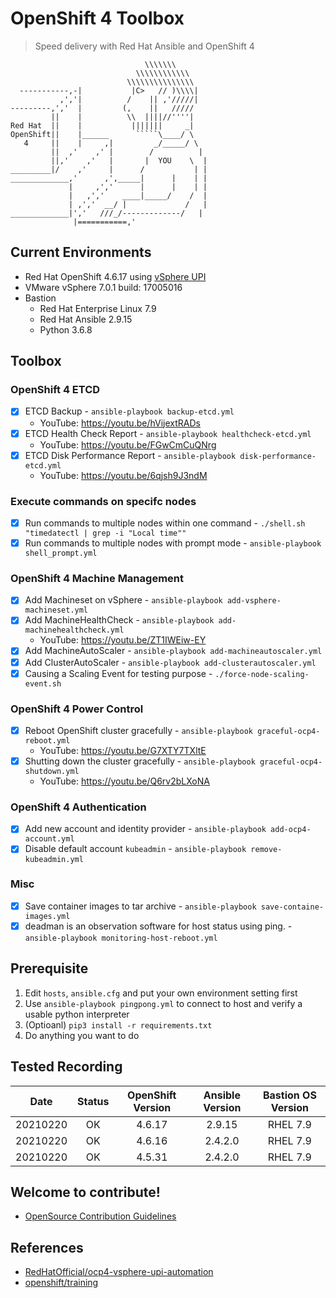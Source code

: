 # OpenShift 4 Toolbox

> Speed delivery with Red Hat Ansible and OpenShift 4

```
                              \\\\\\\
                            \\\\\\\\\\\\
                          \\\\\\\\\\\\\\\
  -----------,-|           |C>   // )\\\\|
           ,','|          /    || ,'/////|
---------,','  |         (,    ||   /////
         ||    |          \\  ||||//''''|
Red Hat  ||    |           |||||||     _|
OpenShift||    |______      `````\____/ \
   4     ||    |     ,|         _/_____/ \
         ||  ,'    ,' |        /          |
         ||,'    ,'   |       |  YOU    \  |
_________|/    ,'     |      /           | |
_____________,'      ,',_____|      |    | |
             |     ,','      |      |    | |
             |   ,','    ____|_____/    /  |
             | ,','  __/ |             /   |
_____________|','   ///_/-------------/   |
              |===========,'
```

## Current Environments
- Red Hat OpenShift 4.6.17 using [vSphere UPI][1]
- VMware vSphere 7.0.1 build: 17005016
- Bastion
    - Red Hat Enterprise Linux 7.9
    - Red Hat Ansible 2.9.15
    - Python 3.6.8

## Toolbox
### OpenShift 4 ETCD
- [x] ETCD Backup - `ansible-playbook backup-etcd.yml`
    - YouTube: https://youtu.be/hVijextRADs
- [x] ETCD Health Check Report - `ansible-playbook healthcheck-etcd.yml`
    - YouTube: https://youtu.be/FGwCmCuQNrg
- [x] ETCD Disk Performance Report - `ansible-playbook disk-performance-etcd.yml`
    - YouTube: https://youtu.be/6qjsh9J3ndM

### Execute commands on specifc nodes
- [x] Run commands to multiple nodes within one command - `./shell.sh "timedatectl | grep -i "Local time""`
- [x] Run commands to multiple nodes with prompt mode - `ansible-playbook shell_prompt.yml`

### OpenShift 4 Machine Management
- [x] Add Machineset on vSphere - `ansible-playbook add-vsphere-machineset.yml`
- [x] Add MachineHealthCheck - `ansible-playbook add-machinehealthcheck.yml`
    - YouTube: https://youtu.be/ZT1IWEiw-EY
- [x] Add MachineAutoScaler - `ansible-playbook add-machineautoscaler.yml`
- [x] Add ClusterAutoScaler - `ansible-playbook add-clusterautoscaler.yml`
- [x] Causing a Scaling Event for testing purpose - `./force-node-scaling-event.sh`

### OpenShift 4 Power Control
- [x] Reboot OpenShift cluster gracefully - `ansible-playbook graceful-ocp4-reboot.yml`
    - YouTube: https://youtu.be/G7XTY7TXltE
- [x] Shutting down the cluster gracefully - `ansible-playbook graceful-ocp4-shutdown.yml`
    - YouTube: https://youtu.be/Q6rv2bLXoNA

### OpenShift 4 Authentication
- [x] Add new account and identity provider - `ansible-playbook add-ocp4-account.yml`
- [x] Disable default account `kubeadmin` - `ansible-playbook remove-kubeadmin.yml`

### Misc
- [x] Save container images to tar archive - `ansible-playbook save-containe-images.yml`
- [x] deadman is an observation software for host status using ping. - `ansible-playbook monitoring-host-reboot.yml`

## Prerequisite
1. Edit `hosts`, `ansible.cfg` and put your own environment setting first
2. Use `ansible-playbook pingpong.yml` to connect to host and verify a usable python interpreter
3. (Optioanl) `pip3 install -r requirements.txt`
4. Do anything you want to do

## Tested Recording

|   Date   | Status | OpenShift Version | Ansible Version | Bastion OS Version |
|:--------:|:------:|:-----------------:|:---------------:|:------------------:|
| 20210220 |   OK   |       4.6.17      |      2.9.15     |      RHEL 7.9      |
| 20210220 |   OK   |       4.6.16      |     2.4.2.0     |      RHEL 7.9      |
| 20210220 |   OK   |       4.5.31      |     2.4.2.0     |      RHEL 7.9      |

## Welcome to contribute!

- [OpenSource Contribution Guidelines][3]

## References
- [RedHatOfficial/ocp4-vsphere-upi-automation][1]
- [openshift/training][2]

[1]: https://github.com/RedHatOfficial/ocp4-vsphere-upi-automation
[2]: https://github.com/openshift/training
[3]: https://redhat-cop.github.io/contrib/
